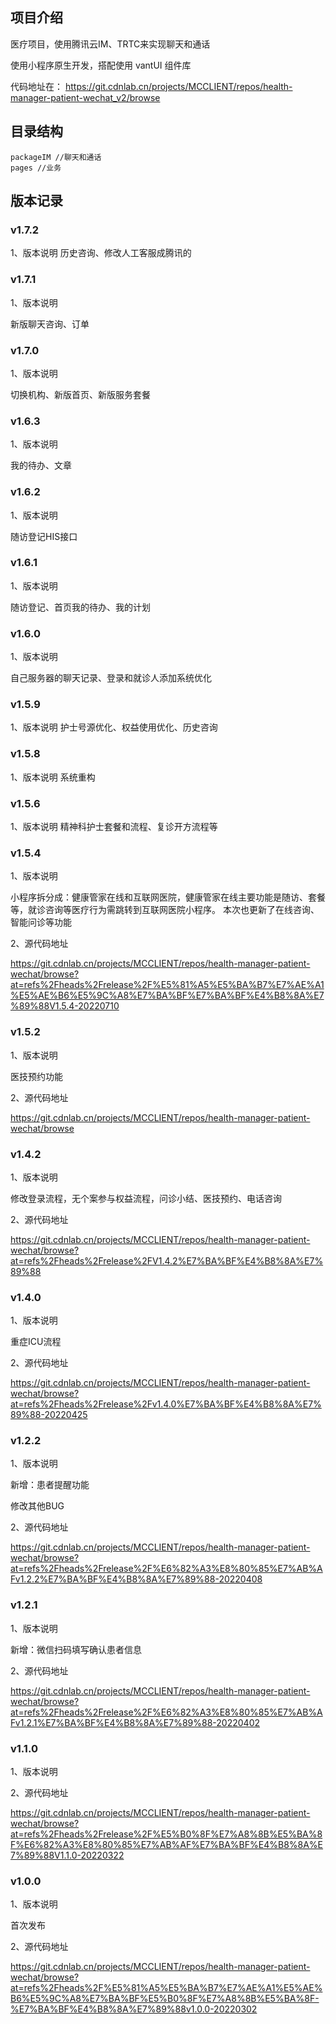 ## 项目介绍

医疗项目，使用腾讯云IM、TRTC来实现聊天和通话

使用小程序原生开发，搭配使用 vantUI 组件库

 代码地址在：
https://git.cdnlab.cn/projects/MCCLIENT/repos/health-manager-patient-wechat_v2/browse  

## 目录结构

```
packageIM //聊天和通话
pages //业务
```

## 版本记录
### **v1.7.2**
1、版本说明
历史咨询、修改人工客服成腾讯的
### **v1.7.1**
1、版本说明

新版聊天咨询、订单
### **v1.7.0**
1、版本说明

切换机构、新版首页、新版服务套餐
### **v1.6.3**
1、版本说明

我的待办、文章
### **v1.6.2**
1、版本说明

随访登记HIS接口
### **v1.6.1**
1、版本说明

随访登记、首页我的待办、我的计划
### **v1.6.0**
1、版本说明

自己服务器的聊天记录、登录和就诊人添加系统优化
### **v1.5.9**
1、版本说明
护士号源优化、权益使用优化、历史咨询

### **v1.5.8**
1、版本说明
系统重构

### **v1.5.6**
1、版本说明
精神科护士套餐和流程、复诊开方流程等


### **v1.5.4**
1、版本说明

小程序拆分成：健康管家在线和互联网医院，健康管家在线主要功能是随访、套餐等，就诊咨询等医疗行为需跳转到互联网医院小程序。
本次也更新了在线咨询、智能问诊等功能

2、源代码地址

https://git.cdnlab.cn/projects/MCCLIENT/repos/health-manager-patient-wechat/browse?at=refs%2Fheads%2Frelease%2F%E5%81%A5%E5%BA%B7%E7%AE%A1%E5%AE%B6%E5%9C%A8%E7%BA%BF%E7%BA%BF%E4%B8%8A%E7%89%88V1.5.4-20220710

### **v1.5.2**
1、版本说明

医技预约功能

2、源代码地址

https://git.cdnlab.cn/projects/MCCLIENT/repos/health-manager-patient-wechat/browse

### **v1.4.2**
1、版本说明

修改登录流程，无个案参与权益流程，问诊小结、医技预约、电话咨询

2、源代码地址

https://git.cdnlab.cn/projects/MCCLIENT/repos/health-manager-patient-wechat/browse?at=refs%2Fheads%2Frelease%2FV1.4.2%E7%BA%BF%E4%B8%8A%E7%89%88

### **v1.4.0**
1、版本说明

重症ICU流程

2、源代码地址

https://git.cdnlab.cn/projects/MCCLIENT/repos/health-manager-patient-wechat/browse?at=refs%2Fheads%2Frelease%2Fv1.4.0%E7%BA%BF%E4%B8%8A%E7%89%88-20220425

### **v1.2.2**
1、版本说明

新增：患者提醒功能 

修改其他BUG

2、源代码地址

https://git.cdnlab.cn/projects/MCCLIENT/repos/health-manager-patient-wechat/browse?at=refs%2Fheads%2Frelease%2F%E6%82%A3%E8%80%85%E7%AB%AFv1.2.2%E7%BA%BF%E4%B8%8A%E7%89%88-20220408

### **v1.2.1**
1、版本说明

新增：微信扫码填写确认患者信息

2、源代码地址

https://git.cdnlab.cn/projects/MCCLIENT/repos/health-manager-patient-wechat/browse?at=refs%2Fheads%2Frelease%2F%E6%82%A3%E8%80%85%E7%AB%AFv1.2.1%E7%BA%BF%E4%B8%8A%E7%89%88-20220402

### **v1.1.0**
1、版本说明


2、源代码地址

https://git.cdnlab.cn/projects/MCCLIENT/repos/health-manager-patient-wechat/browse?at=refs%2Fheads%2Frelease%2F%E5%B0%8F%E7%A8%8B%E5%BA%8F%E6%82%A3%E8%80%85%E7%AB%AF%E7%BA%BF%E4%B8%8A%E7%89%88V1.1.0-20220322

### **v1.0.0**
1、版本说明

首次发布

2、源代码地址

https://git.cdnlab.cn/projects/MCCLIENT/repos/health-manager-patient-wechat/browse?at=refs%2Fheads%2F%E5%81%A5%E5%BA%B7%E7%AE%A1%E5%AE%B6%E5%9C%A8%E7%BA%BF%E5%B0%8F%E7%A8%8B%E5%BA%8F-%E7%BA%BF%E4%B8%8A%E7%89%88v1.0.0-20220302






